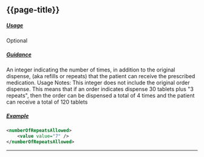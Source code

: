 ## {{page-title}}

<h5><ins>Usage</ins></h5>

<span class="mro-circle optional" title="Optional"></span> Optional

<h5><ins>Guidance</ins></h5>

An integer indicating the number of times, in addition to the original dispense, (aka refills or repeats) that the patient can receive the prescribed medication. Usage Notes: This integer does not include the original order dispense. This means that if an order indicates dispense 30 tablets plus "3 repeats", then the order can be dispensed a total of 4 times and the patient can receive a total of 120 tablets


<h5><ins>Example</ins></h5>

```xml
<numberOfRepeatsAllowed>
    <value value="7" />
</numberOfRepeatsAllowed>
```

---